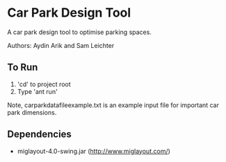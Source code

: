 Car Park Design Tool
====================
A car park design tool to optimise parking spaces.

Authors: Aydin Arik and Sam Leichter

To Run
------
1. 'cd' to project root
2. Type 'ant run'

Note, carparkdatafileexample.txt is an example input file for important car park dimensions.

Dependencies
------------
* miglayout-4.0-swing.jar (http://www.miglayout.com/)
